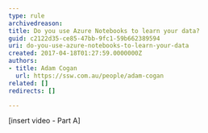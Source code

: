 ```yaml
---
type: rule
archivedreason: 
title: Do you use Azure Notebooks to learn your data?
guid: c2122d35-ce85-47bb-9fc1-59b662389594
uri: do-you-use-azure-notebooks-to-learn-your-data
created: 2017-04-18T01:27:59.0000000Z
authors:
- title: Adam Cogan
  url: https://ssw.com.au/people/adam-cogan
related: []
redirects: []

---
```



​[insert video - Part A]<br>
<br><excerpt class='endintro'></excerpt><br>
<p><br><br></p>


